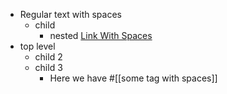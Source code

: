 - Regular   text with  spaces
  - child
    - nested [Link   With  Spaces  ](https://example.com)
- top level
  - child 2
  - child 3
    - Here we have #[[some  tag with   spaces]]
